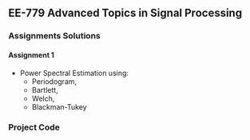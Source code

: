 ## EE-779 Advanced Topics in Signal Processing

### Assignments Solutions

#### Assignment 1

* Power Spectral Estimation using:
  * Periodogram,
  * Bartlett,
  * Welch,
  * Blackman-Tukey

### Project Code

